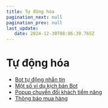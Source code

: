```yaml
---
title: Tự động hóa
pagination_next: null
pagination_prev: null
last_update:
   date: 2024-12-30T08:06:39.765Z
---
```

# Tự động hóa
* [Bot tự động nhắn tin](/50-tu-dong-hoa/1.-bot-tu-dong-nhan-tin.md)
* [Một số ví dụ kịch bản Bot](/50-tu-dong-hoa/2.-mot-so-vi-du-kich-ban-bot.md)
* [Popup chuyển đổi khách tiềm năng](/50-tu-dong-hoa/3.-popup-chuyen-doi-khach-tiem-nang.md)
* [Thông báo mua hàng](/50-tu-dong-hoa/4.-thong-bao-mua-hang.md)